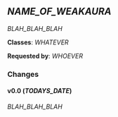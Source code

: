 ## _NAME_OF_WEAKAURA_

_BLAH_BLAH_BLAH_

**Classes**: _WHATEVER_

**Requested by**: _WHOEVER_

### Changes

#### v0.0 (_TODAYS_DATE_)

_BLAH_BLAH_BLAH_
